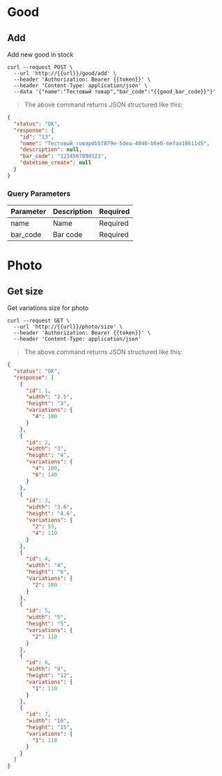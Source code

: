 # Good 

## Add 
 
Add new good in stock 
 
```shell 
curl --request POST \ 
  --url 'http://{{url}}/good/add' \ 
  --header 'Authorization: Bearer {{token}}' \ 
  --header 'Content-Type: application/json' \ 
  --data '{"name":"Тестовый товар","bar_code":"{{good_bar_code}}"}' 
``` 
 
> The above command returns JSON structured like this: 
 
```json 
{ 
  "status": "OK", 
  "response": { 
    "id": "13", 
    "name": "Тестовый товарdb57879e-5dea-4040-b6e8-6efaa10611d5", 
    "description": null, 
    "bar_code": "1234567890123", 
    "datetime_сreate": null 
  } 
} 
``` 
 
### Query Parameters 
 
Parameter | Description | Required | 
--------- | ----------- | -------- | 
name | Name | Required | 
bar_code | Bar code | Required | 
 
# Photo 
 
## Get size 
 
Get variations size for photo 
 
```shell 
curl --request GET \ 
  --url 'http://{{url}}/photo/size' \ 
  --header 'Authorization: Bearer {{token}}' \ 
  --header 'Content-Type: application/json' 
``` 
 
> The above command returns JSON structured like this: 
 
```json 
{ 
  "status": "OK", 
  "response": [ 
    { 
      "id": 1, 
      "width": "2.5", 
      "height": "3", 
      "variations": { 
        "4": 100 
      } 
    }, 
    { 
      "id": 2, 
      "width": "3", 
      "height": "4", 
      "variations": { 
        "4": 100, 
        "6": 140 
      } 
    }, 
    { 
      "id": 3, 
      "width": "3.6", 
      "height": "4.6", 
      "variations": { 
        "2": 55, 
        "4": 110 
      } 
    }, 
    { 
      "id": 4, 
      "width": "4", 
      "height": "6", 
      "variations": { 
        "2": 100 
      } 
    }, 
    { 
      "id": 5, 
      "width": "5", 
      "height": "5", 
      "variations": { 
        "2": 110 
      } 
    }, 
    { 
      "id": 6, 
      "width": "9", 
      "height": "12", 
      "variations": { 
        "1": 110 
      } 
    }, 
    { 
      "id": 7, 
      "width": "10", 
      "height": "15", 
      "variations": { 
        "1": 110 
      } 
    } 
  ] 
} 
```